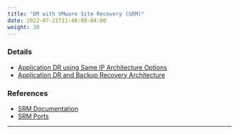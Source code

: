 ```yaml
---
title: "DR with VMware Site Recovery (SRM)"
date: 2022-07-21T11:48:08-04:00
weight: 30
---
```


### Details

- [Application DR using Same IP Architecture Options](srm_hcx_same_ip_architecture)
- [Application DR and Backup Recovery Architecture](srm_dr_backup_architecture)

### References
- [SRM Documentation](https://docs.vmware.com/en/VMware-Site-Recovery/index.html)
- [SRM Ports](https://ports.vmware.com/home/Site-Recovery-Manager)

---

